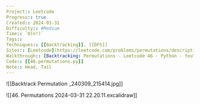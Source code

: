 ```yaml
---
Project:: Leetcode
Progress:: true
Created:: 2024-03-31
Difficulty:: #Medium 
Time:: `O(n!)`
Tags:: 
Techniques:: [[Backtracking]], [[DFS]]
Sites:: [Leetcode](https://leetcode.com/problems/permutations/description/)
Walkthrough:: [Backtracking: Permutations - Leetcode 46 - Python - YouTube](www.youtube.com/watch?v=s7AvT7cGdSo)
Code:: [[46.permutations.py]]
Note:: Head, Tail
---
```

![[Backtrack  Permutation _240309_215414.jpg]]

![[46. Permutations 2024-03-31 22.20.11.excalidraw]]